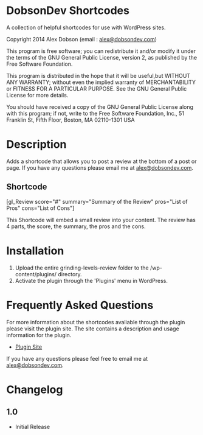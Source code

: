 DobsonDev Shortcodes
====================

A collection of helpful shortcodes for use with WordPress sites.

Copyright 2014  Alex Dobson  (email : [alex@dobsondev.com](mailto:alex@dobsondev.com))

This program is free software; you can redistribute it and/or modify it under the terms of the GNU General Public License, version 2, as published by the Free Software Foundation.

This program is distributed in the hope that it will be useful,but WITHOUT ANY WARRANTY; without even the implied warranty of MERCHANTABILITY or FITNESS FOR A PARTICULAR PURPOSE.  See the GNU General Public License for more details.

You should have received a copy of the GNU General Public License along with this program; if not, write to the Free Software Foundation, Inc., 51 Franklin St, Fifth Floor, Boston, MA  02110-1301  USA

# Description

Adds a shortcode that allows you to post a review at the bottom of a post or page. If you have any questions please email me at [alex@dobsondev.com](mailto:alex@dobsondev.com).

## Shortcode

[gl_Review score="#" summary="Summary of the Review" pros="List of Pros" cons="List of Cons"]

This Shortcode will embed a small review into your content. The review has 4 parts, the score, the summary, the pros and the cons.

# Installation

1. Upload the entire grinding-levels-review folder to the /wp-content/plugins/ directory.
1. Activate the plugin through the 'Plugins' menu in WordPress.

# Frequently Asked Questions

For more information about the shortcodes avaliable through the plugin please visit the plugin site. The site contains a description and usage information for the plugin.

* [Plugin Site](http://dobsondev.com/portfolio/grinding-levels-reviews/)

If you have any questions please feel free to email me at [alex@dobsondev.com](mailto:alex@dobsondev.com).

# Changelog

## 1.0

* Initial Release